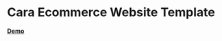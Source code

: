 # Cara Ecommerce Website Template
 
<a href="https://silver-tapioca-e9c2f4.netlify.app"><strong>Demo</strong></a>